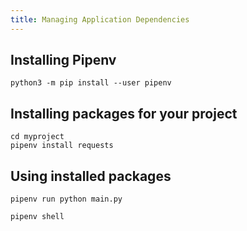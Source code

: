 ```yaml
---
title: Managing Application Dependencies
---
```


## Installing Pipenv

```
python3 -m pip install --user pipenv
```

## Installing packages for your project

```
cd myproject
pipenv install requests
```

## Using installed packages

```
pipenv run python main.py

pipenv shell
```
